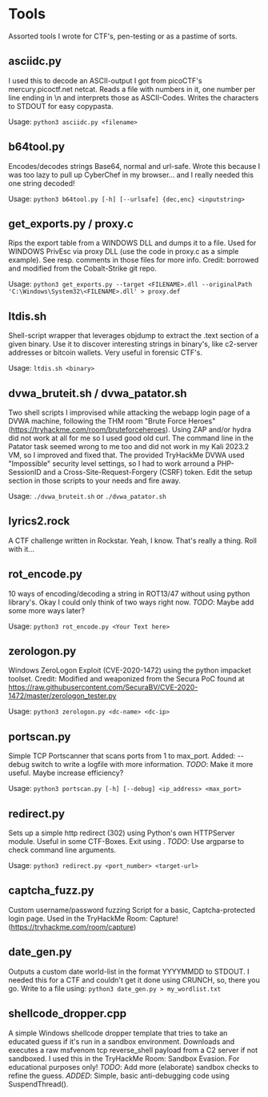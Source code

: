 # Tools
Assorted tools I wrote for CTF's, pen-testing or as a pastime of sorts.


## asciidc.py
I used this to decode an ASCII-output I got from picoCTF's mercury.picoctf.net
netcat. Reads a file with numbers in it, one number per line ending in \n and interprets those as
ASCII-Codes. Writes the characters to STDOUT for easy copypasta.

Usage:
`python3 asciidc.py <filename>`


## b64tool.py
Encodes/decodes strings Base64, normal and url-safe. Wrote this because I was too lazy to pull up
CyberChef in my browser... and I really needed this one string decoded!

Usage:
`python3 b64tool.py [-h] [--urlsafe] {dec,enc} <inputstring>`


## get_exports.py / proxy.c
Rips the export table from a WINDOWS DLL and dumps it to a file. Used for WINDOWS PrivEsc via
proxy DLL (use the code in proxy.c as a simple example). See resp. comments in those files for more info.
Credit: borrowed and modified from the Cobalt-Strike git repo.

Usage:
`python3 get_exports.py --target <FILENAME>.dll --originalPath 'C:\Windows\System32\<FILENAME>.dll' > proxy.def`


## ltdis.sh
Shell-script wrapper that leverages objdump to extract the .text section of a given binary. Use it to discover
interesting strings in binary's, like c2-server addresses or bitcoin wallets. Very useful in forensic CTF's.

Usage:
`ltdis.sh <binary>`


## dvwa_bruteit.sh / dvwa_patator.sh
Two shell scripts I improvised while attacking the webapp login page of a DVWA machine, following the THM room
"Brute Force Heroes" (https://tryhackme.com/room/bruteforceheroes). Using ZAP and/or hydra did not work at all for me
so I used good old curl. The command line in the Patator task seemed wrong to me too and did not work in my
Kali 2023.2 VM, so I improved and fixed that. The provided TryHackMe DVWA used "Impossible" security level settings,
so I had to work arround a PHP-SessionID and a Cross-Site-Request-Forgery (CSRF) token. Edit the setup section in those
scripts to your needs and fire away.

Usage:
`./dvwa_bruteit.sh` or
`./dvwa_patator.sh`


## lyrics2.rock
A CTF challenge written in Rockstar. Yeah, I know. That's really a thing. Roll with it...


## rot_encode.py
10 ways of encoding/decoding a string in ROT13/47 without using python library's. Okay I could only think of two
ways right now. *TODO*: Maybe add some more ways later?

Usage:
`python3 rot_encode.py <Your Text here>`


## zerologon.py
Windows ZeroLogon Exploit (CVE-2020-1472) using the python impacket toolset.
Credit: Modified and weaponized from the Secura PoC found at
https://raw.githubusercontent.com/SecuraBV/CVE-2020-1472/master/zerologon_tester.py

Usage:
`python3 zerologon.py <dc-name> <dc-ip>`


## portscan.py
Simple TCP Portscanner that scans ports from 1 to max_port. 
Added: --debug switch to write a logfile with more information.
*TODO*: Make it more useful. Maybe increase efficiency?

Usage:
`python3 portscan.py [-h] [--debug] <ip_address> <max_port>`


## redirect.py
Sets up a simple http redirect (302) using Python's own HTTPServer module.
Useful in some CTF-Boxes. Exit using <CTRL><C>. *TODO*: Use argparse to check command line arguments.

Usage:
`python3 redirect.py <port_number> <target-url>`


## captcha_fuzz.py
Custom username/password fuzzing Script for a basic, Captcha-protected login page.
Used in the TryHackMe Room: Capture! (https://tryhackme.com/room/capture)


## date_gen.py
Outputs a custom date world-list in the format YYYYMMDD to STDOUT. I needed this for a CTF and couldn't
get it done using CRUNCH, so, there you go. Write to a file using:
`python3 date_gen.py > my_wordlist.txt`


## shellcode_dropper.cpp
A simple Windows shellcode dropper template that tries to take an educated guess if it's run in a sandbox environment.
Downloads and executes a raw msfvenom tcp reverse_shell payload from a C2 server if not sandboxed. I used this in the TryHackMe
Room: Sandbox Evasion. For educational purposes only!
*TODO*: Add more (elaborate) sandbox checks to refine the guess.
*ADDED*: Simple, basic anti-debugging code using SuspendThread().
